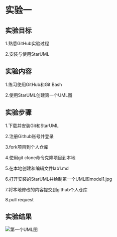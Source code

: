 # 实验一

## 实验目标
1.熟悉GitHub实验过程

2.安装与使用StarUML

## 实验内容
1.练习使用GitHub和Git Bash

2.使用StarUML创建第一个UML图

## 实验步骤
1.下载并安装Git和StarUML

2.注册Github账号并登录

3.fork项目到个人仓库

4.使用git clone命令克隆项目到本地

5.在本地创建和编辑文件lab1.md

6.打开安装的StarUML并绘制第一个UML图model1.jpg

7.将本地修改的内容提交到github个人仓库

8.pull request

## 实验结果

![第一个UML图](./model.jpg)
